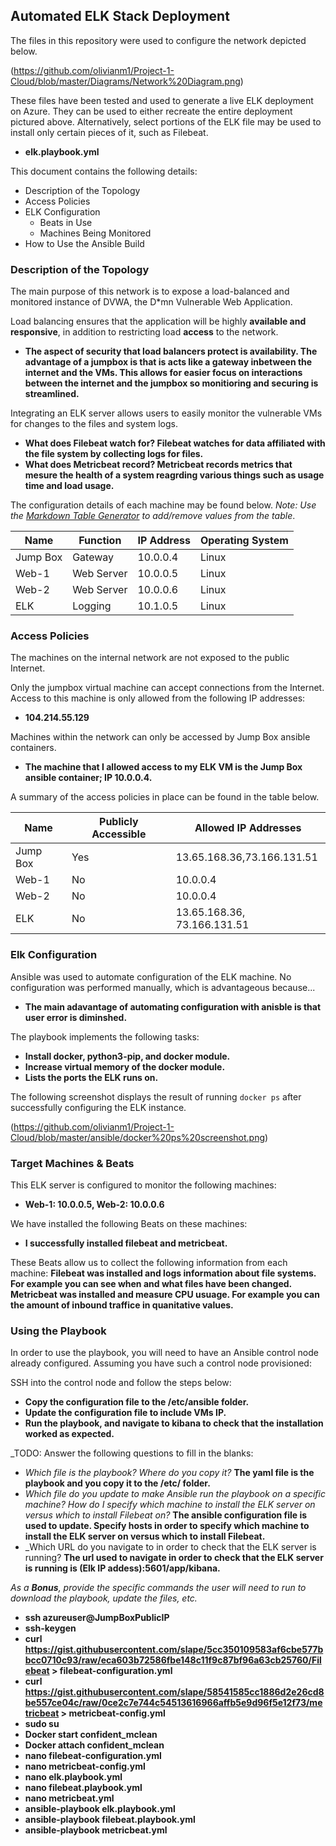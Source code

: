 ## Automated ELK Stack Deployment

The files in this repository were used to configure the network depicted below.

(https://github.com/olivianm1/Project-1-Cloud/blob/master/Diagrams/Network%20Diagram.png)

These files have been tested and used to generate a live ELK deployment on Azure. They can be used to either recreate the entire deployment pictured above. Alternatively, select portions of the ELK file may be used to install only certain pieces of it, such as Filebeat.

  - __elk.playbook.yml__

This document contains the following details:
- Description of the Topology
- Access Policies
- ELK Configuration
  - Beats in Use
  - Machines Being Monitored
- How to Use the Ansible Build


### Description of the Topology

The main purpose of this network is to expose a load-balanced and monitored instance of DVWA, the D*mn Vulnerable Web Application.

Load balancing ensures that the application will be highly __available and responsive__, in addition to restricting load __access__ to the network.
- __The aspect of security that load balancers protect is availability. The advantage of a jumpbox is that is acts like a gateway inbetween the internet and the VMs. This allows for easier focus on interactions between the internet and the jumpbox so monitioring and securing is streamlined.__

Integrating an ELK server allows users to easily monitor the vulnerable VMs for changes to the files and system logs.
- __What does Filebeat watch for? Filebeat watches for data affiliated with the file system by collecting logs for files.__
- __What does Metricbeat record? Metricbeat records metrics that mesure the health of a system reagrding various things such as usage time and load usage.__

The configuration details of each machine may be found below.
_Note: Use the [Markdown Table Generator](http://www.tablesgenerator.com/markdown_tables) to add/remove values from the table_.

| Name     | Function | IP Address | Operating System |
|----------|----------|------------|------------------|
| Jump Box | Gateway  | 10.0.0.4   | Linux            |
| Web-1    |Web Server| 10.0.0.5   | Linux            |
| Web-2    |Web Server| 10.0.0.6   | Linux            |
| ELK      | Logging  | 10.1.0.5   | Linux            |

### Access Policies

The machines on the internal network are not exposed to the public Internet. 

Only the jumpbox virtual machine can accept connections from the Internet. Access to this machine is only allowed from the following IP addresses:
- __104.214.55.129__

Machines within the network can only be accessed by Jump Box ansible containers.
- __The machine that I allowed access to my ELK VM is the Jump Box ansible container; IP 10.0.0.4.__

A summary of the access policies in place can be found in the table below.

| Name     | Publicly Accessible | Allowed IP Addresses               |
|----------|---------------------|------------------------------------|
| Jump Box | Yes                 | 13.65.168.36,73.166.131.51         |
|Web-1	   | No                  | 10.0.0.4                           |
|Web-2     | No                  | 10.0.0.4                           |
|ELK       | No			             | 13.65.168.36, 73.166.131.51        |

### Elk Configuration

Ansible was used to automate configuration of the ELK machine. No configuration was performed manually, which is advantageous because... 
- __The main adavantage of automating configuration with anisble is that user error is diminshed.__

The playbook implements the following tasks:
- __Install docker, python3-pip, and docker module.__
- __Increase virtual memory of the docker module.__
- __Lists the ports the ELK runs on.__ 

The following screenshot displays the result of running `docker ps` after successfully configuring the ELK instance.

(https://github.com/olivianm1/Project-1-Cloud/blob/master/ansible/docker%20ps%20screenshot.png)

### Target Machines & Beats
This ELK server is configured to monitor the following machines:
- __Web-1: 10.0.0.5, Web-2: 10.0.0.6__

We have installed the following Beats on these machines:
- __I successfully installed filebeat and metricbeat.__

These Beats allow us to collect the following information from each machine:
__Filebeat was installed and logs information about file systems. For example you can see when and what files have been changed.__
__Metricbeat was installed and measure CPU usuage. For example you can the amount of inbound traffice in quanitative values.__

### Using the Playbook
In order to use the playbook, you will need to have an Ansible control node already configured. Assuming you have such a control node provisioned: 

SSH into the control node and follow the steps below:
- __Copy the configuration file to the /etc/ansible folder.__
- __Update the configuration file to include VMs IP.__
- __Run the playbook, and navigate to kibana to check that the installation worked as expected.__

_TODO: Answer the following questions to fill in the blanks:
- _Which file is the playbook? Where do you copy it?_ __The yaml file is the playbook and you copy it to the /etc/ folder.__
- _Which file do you update to make Ansible run the playbook on a specific machine? How do I specify which machine to install the ELK server on versus which to install Filebeat on?_ __The ansible configuration file is used to update. Specify hosts in order to specify which machine to install the ELK server on versus which to install Filebeat.__
- _Which URL do you navigate to in order to check that the ELK server is running? __The url used to navigate in order to check that the ELK server is running is (Elk IP addess):5601/app/kibana.__

_As a **Bonus**, provide the specific commands the user will need to run to download the playbook, update the files, etc._
- __ssh azureuser@JumpBoxPublicIP__
 - __ssh-keygen__
 - __curl https://gist.githubusercontent.com/slape/5cc350109583af6cbe577bbcc0710c93/raw/eca603b72586fbe148c11f9c87bf96a63cb25760/Filebeat > filebeat-configuration.yml__
 - __curl https://gist.githubusercontent.com/slape/58541585cc1886d2e26cd8be557ce04c/raw/0ce2c7e744c54513616966affb5e9d96f5e12f73/metricbeat > metricbeat-config.yml__
 - __sudo su__
 - __Docker start confident_mclean__
 - __Docker attach confident_mclean__
 - __nano filebeat-configuration.yml__
 - __nano metricbeat-config.yml__
 - __nano elk.playbook.yml__
 - __nano filebeat.playbook.yml__
 - __nano metricbeat.yml__
 - __ansible-playbook elk.playbook.yml__
 - __ansible-playbook filebeat.playbook.yml__
 - __ansible-playbook metricbeat.yml__
